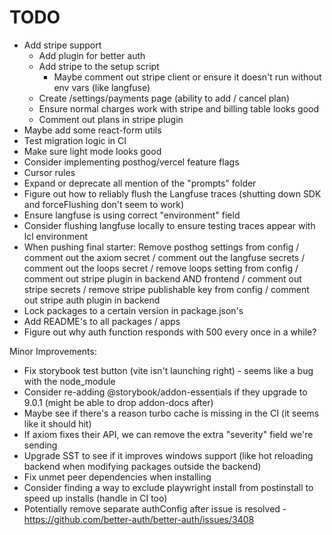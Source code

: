 # TODO

- Add stripe support
  - Add plugin for better auth
  - Add stripe to the setup script
    - Maybe comment out stripe client or ensure it doesn't run without env vars (like langfuse)
  - Create /settings/payments page (ability to add / cancel plan)
  - Ensure normal charges work with stripe and billing table looks good
  - Comment out plans in stripe plugin
- Maybe add some react-form utils
- Test migration logic in CI
- Make sure light mode looks good
- Consider implementing posthog/vercel feature flags
- Cursor rules
- Expand or deprecate all mention of the "prompts" folder
- Figure out how to reliably flush the Langfuse traces (shutting down SDK and forceFlushing don't seem to work)
- Ensure langfuse is using correct "environment" field
- Consider flushing langfuse locally to ensure testing traces appear with lcl environment
- When pushing final starter: Remove posthog settings from config / comment out the axiom secret / comment out the langfuse secrets / comment out the loops secret / remove loops setting from config / comment out stripe plugin in backend AND frontend / comment out stripe secrets / remove stripe publishable key from config / comment out stripe auth plugin in backend
- Lock packages to a certain version in package.json's
- Add README's to all packages / apps
- Figure out why auth function responds with 500 every once in a while?

Minor Improvements:

- Fix storybook test button (vite isn't launching right) - seems like a bug with the node_module
- Consider re-adding @storybook/addon-essentials if they upgrade to 9.0.1 (might be able to drop addon-docs after)
- Maybe see if there's a reason turbo cache is missing in the CI (it seems like it should hit)
- If axiom fixes their API, we can remove the extra "severity" field we're sending
- Upgrade SST to see if it improves windows support (like hot reloading backend when modifying packages outside the backend)
- Fix unmet peer dependencies when installing
- Consider finding a way to exclude playwright install from postinstall to speed up installs (handle in CI too)
- Potentially remove separate authConfig after issue is resolved - https://github.com/better-auth/better-auth/issues/3408
